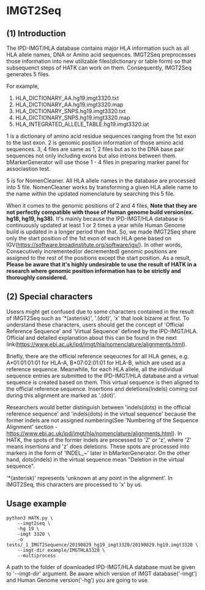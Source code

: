 # IMGT2Seq

## (1) Introduction

The IPD-IMGT/HLA database contains major HLA information such as all HLA allele names, DNA or Amino acid sequences. IMGT2Seq preprocesses those information into new utilizable files(dictionary or table form) so that subsequenct steps of HATK can work on them. Consequently, IMGT2Seq generates 5 files. 

For example, 

1. HLA_DICTIONARY_AA.hg19.imgt3320.txt
2. HLA_DICTIONARY_AA.hg19.imgt3320.map
3. HLA_DICTIONARY_SNPS.hg19.imgt3320.txt
4. HLA_DICTIONARY_SNPS.hg19.imgt3320.map
5. HLA_INTEGRATED_ALLELE_TABLE.hg19.imgt3320.iat

1 is a dictionary of amino acid residue sequences ranging from the 1st exon to the last exon. 2 is genomic position information of those amino acid sequences. 3, 4 files are same as 1, 2 files but as to the DNA base pair sequences not only including exons but also introns between them. bMarkerGenerator will use those 1 - 4 files in preparing marker panel for associastion test.

5 is for NomenCleaner. All HLA allele names in the database are processed into 5 file. NomenCleaner works by transforming a given HLA allele name to the name within the updated nomenclature by searching this 5 file. 

When it comes to the genomic positions of 2 and 4 files, **Note that they are not perfectly compatible with those of Human genome build version(ex. hg18, hg19, hg38).** It's mainly because the IPD-IMGT/HLA database is continuously updated at least 1 or 2 times a year while Human Genome build is updated in a longer period than that. So, we made IMGT2Seq share only the start position of the 1st exon of each HLA gene based on IGV(https://software.broadinstitute.org/software/igv/). In other words, Consecutively incremented(or decremented) genomic positions are assigned to the rest of the positions except the start position. As a result, **Please be aware that it's highly undesirable to use the result of HATK in a research where genomic position information has to be strictly and thoroughly considered.**


## (2) Special characters

Usesrs might get confused due to some characters contained in the result of IMGT2Seq such as '*(asterisk)', '.(dot)', 'x' that look bizarre at first. To understand these characters, users should get the concept of 'Official Reference Sequence' and 'Virtual Sequence' defined by the IPD-IMGT/HLA. Official and detailed explanation about this can be found in the next link(https://www.ebi.ac.uk/ipd/imgt/hla/nomenclature/alignments.html).

Briefly, there are the official reference seqeucnes for all HLA genes, e.g. A\*01:01:01:01 for HLA-A, B\*07:02:01:01 for HLA-B, which are used as a reference sequence. Meanwhile, for each HLA allele, all the individual sequence entries are submitted to the IPD-IMGT/HLA database and a virtual sequence is created based on them. This virtual sequence is then aligned to the official reference sequence. Insertions and deletions(Indels) coming out during this alignment are marked as '.(dot)'. 

Researchers would better distinguish between 'indels(dots) in the official reference sequence' and 'indels(dots) in the virtual sequence' because the former indels are not assigned numbering(See 'Numbering of the Sequence Alignment' section - https://www.ebi.ac.uk/ipd/imgt/hla/nomenclature/alignments.html). In HATK, the spots of the former indels are processed to 'Z' or 'z', where 'Z' means insertions and 'z' does deletions. These spots are processed into markers in the form of 'INDEL_~' later in bMarkerGenerator. On the other hand, dots(indels) in the virtual sequence mean "Deletion in the virtual sequence".

'*(asterisk)' represents 'unknown at any point in the alignment'. In IMGT2Seq, this characters are processed to 'x' by us.




## Usage example

```
python3 HATK.py \
    --imgt2seq \
    -hg 19 \
    -imgt 3320 \
    -o tests/_1_IMGT2Sequence/20190829_hg19_imgt3320/20190829.hg19.imgt3320 \
    --imgt-dir example/IMGTHLA3320 \
    --multiprocess 
```

A path to the folder of downloaded IPD-IMGT/HLA database must be given to '--imgt-dir' argument. Be aware which version of IMGT database('-imgt') and Human Genome version('-hg') you are going to use.